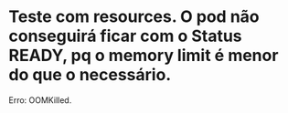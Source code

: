 # Teste com resources. O pod não conseguirá ficar com o Status READY, pq o memory limit é menor do que o necessário.

Erro: OOMKilled.